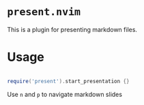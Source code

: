 # `present.nvim`

This is a plugin for presenting markdown files.

# Usage

```lua

require('present').start_presentation {}

```

Use `n` and `p` to navigate markdown slides
